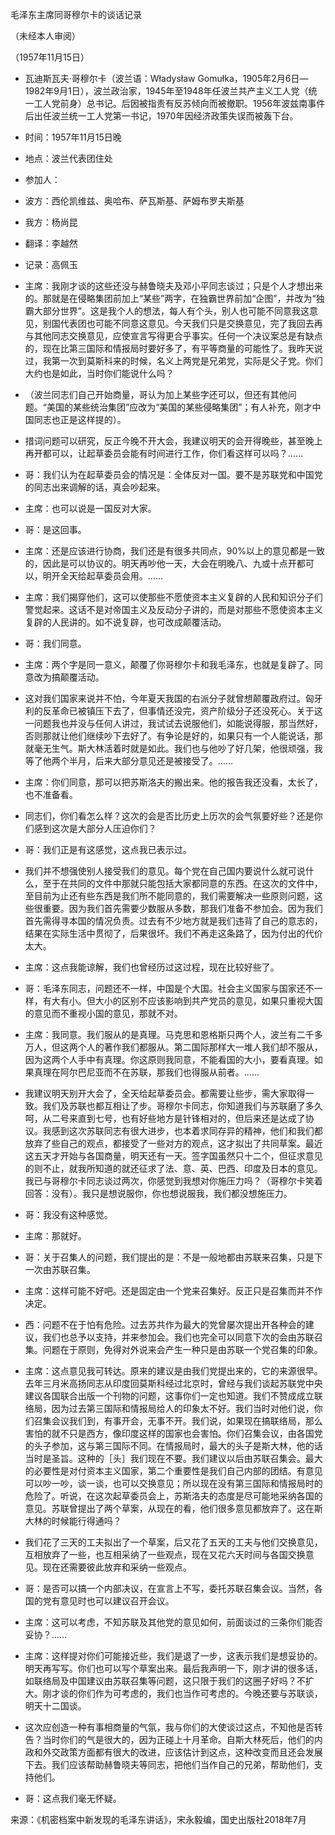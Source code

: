 毛泽东主席同哥穆尔卡的谈话记录

（未经本人审阅）

（1957年11月15日）



- 瓦迪斯瓦夫·哥穆尔卡（波兰语：Władysław Gomułka，1905年2月6日—1982年9月1日），波兰政治家，1945年至1948年任波兰共产主义工人党（统一工人党前身）总书记。后因被指责有反苏倾向而被撤职。1956年波兹南事件后出任波兰统一工人党第一书记，1970年因经济政策失误而被轰下台。

- 时间：1957年11月15日晚
- 地点：波兰代表团住处
- 参加人：
- 波方：西伦凯维兹、奥哈布、萨瓦斯基、萨姆布罗夫斯基
- 我方：杨尚昆
- 翻译：李越然
- 记录：高佩玉

- 主席：我刚才谈的这些还没与赫鲁晓夫及邓小平同志谈过；只是个人才想出来的。那就是在侵略集团前加上“某些”两字，在独霸世界前加“企图”，并改为“独霸大部分世界”。这是我个人的想法，每人有个头，别人也可能不同意我这意见，别国代表团也可能不同意这意见。今天我们只是交换意见，完了我回去再与其他同志交换意见，应使宣言写得更合乎事实。任何一个决议案总是有缺点的，现在比第三国际和情报局时要好多了，有平等商量的可能性了。我昨天说过，我第一次到莫斯科来的时候，名义上两党是兄弟党，实际是父子党。你们大约也是如此，当时你们能说什么吗？
- （波兰同志们自己开始商量，哥认为加上某些字还可以，但还有其他问题。“美国的某些统治集团”应改为“美国的某些侵略集团”；有人补充，刚才中国同志也正是这样提的）。
- 措词问题可以研究，反正今晚不开大会，我建议明天的会开得晚些，甚至晚上再开都可以，让起草委员会能有时间进行工作，你们看这样可以吗？……
- 哥：我们认为在起草委员会的情况是：全体反对一国。要不是苏联党和中国党的同志出来调解的话，真会吵起来。
- 主席：也可以说是一国反对大家。
- 哥：是这回事。
- 主席：还是应该进行协商，我们还是有很多共同点，90%以上的意见都是一致的，因此是可以协议的。明天再吵他一天，大会在明晚八、九或十点开都可以，明开全天给起草委员会用。……
- 主席：我们揭穿他们，这可以使那些不愿使资本主义复辟的人民和知识分子们警觉起来。这话不是对帝国主义及反动分子讲的，而是对那些不愿使资本主义复辟的人民讲的。如不说复辟，也可改成颠覆活动。
- 哥：我们同意。
- 主席：两个字是同一意义，颠覆了你哥穆尔卡和我毛泽东，也就是复辟了。同意改为搞颠覆活动。
- 这对我们国家来说并不怕，今年夏天我国的右派分子就曾想颠覆政府过。匈牙利的反革命已被镇压下去了，但事情还没完，资产阶级分子还没死心。关于这一问题我也并没与任何人讲过，我试试去说服他们，如能说得服，那当然好，否则那就让他们继续吵下去好了。有争论是好的，如果只有一个人能说话，那就毫无生气。斯大林活着时就是如此。我们也与他吵了好几架，他很顽强，我等了他两个半月，后来大部分意见还是被接受了。……
- 主席：你们同意，那可以把苏斯洛夫的搬出来。他的报告我还没看，太长了，也不准备看。
- 同志们，你们看怎么样？这次的会是否比历史上历次的会气氛要好些？还是你们感到这次是大部分人压迫你们？
- 哥：我们正是有这感觉，这点我已表示过。
- 我们并不想强使别人接受我们的意见。每个党在自己国内要说什么就可说什么，至于在共同的文件中那就只能包括大家都同意的东西。在这次的文件中，至目前为止还有些东西是我们所不能同意的，我们需要解决一些原则问题，这些很重要。因为我们首先需要少数服从多数，那我们准备不参加会。因为我们首先需得寻本国的情况负责。过去有不少地方就是我们违背了自己的意志的，结果在实际生活中贯彻了，后果很坏。我们不再走这条路了，因为付出的代价太大。
- 主席：这点我能谅解，我们也曾经历过这过程，现在比较好些了。
- 哥：毛泽东同志，问题还不一样，中国是个大国。社会主义国家与国家还不一样，有大有小。但大小的区别不应该影响到共产党员的意见，如果只重视大国的意见而不重视小国的意见，那就不对。
- 主席：我同意。我们服从的是真理。马克思和恩格斯只两个人，波兰有二千多万人，但这两个人的著作我们都服从。第二国际那样大一堆人我们却不服从，因为这两个人手中有真理。你这原则我同意，不能看国的大小，要看真理。如果真理在阿尔巴尼亚而不在苏联，那我们也得服从前者。……
- 我建议明天别开大会了，全天给起草委员会。都需要让些步，需大家取得一致。我们及苏联也都互相让了步。哥穆尔卡同志，你知道我们与苏联磨了多久呵，从二号来直到七号，也有好些地方是针锋相对的，但后来还是达成了协议。我感到这次苏联同志有很大进步，也本着求同存异的精神，他们和我们都放弃了些自己的观点，都接受了一些对方的观点，这才拟出了共同草案。最近这五天才开始与各国商量，明天还有一天。签字国虽然只十二个，但征求意见的则不止，就我所知道的就还征求了法、意、英、巴西、印度及日本的意见。我已与哥穆尔卡同志谈过两次，你感觉到我想对你施压力吗？（哥穆尔卡笑着回答：没有）。我只是想说服你，你也想说服我，我们都没想施压力。
- 哥：我没有这种感觉。
- 主席：那就好。
- 哥：关于召集人的问题，我们提出的是：不是一般地都由苏联来召集，只是下一次由苏联召集。
- 主席：这样可能不好吧。还是固定由一个党来召集好。反正只是召集而并不作决定。
- 西：问题不在于怕有危险。过去苏共作为最大的党曾屡次提出开各种会的建议，我们也总予以支持，并来参加会。我们也完全可以同意下次的会由苏联召集。问题在于原则，免得对外说来会产生一种只是由苏联一个党召集的印象。
- 主席：这点意见我可转达。原来的建议是由我们党提出来的，它的来源很早。去年三月米高扬同志从印度回莫斯科经过北京时，曾经与我们谈起苏联党中央建议各国联合出版一个刊物的问题，这事你们一定也知道。我们不赞成成立联络局，因为过去第三国际和情报局给人的印象太不好。我们当时对他们说，你们召集会议我们到，有事开会，无事不开。我们说，如果现在搞联络局，那么害怕的就不只是西方，像印度这样的国家也会害怕。你们召集会议，由各国党的头子参加，这与第三国际不同。在情报局时，最大的头子是斯大林，他的话当时是圣旨。这种的［头］我们现在不要。我们建议以后由苏联召集会。最大的必要性是对付资本主义国家，第二个重要性是我们自己内部的团结。有意见可以吵一吵，谈一谈，也可以交换意见；所以现在没有第三国际和情报局时的危险了。听说，在这次起草委员会上，苏斯洛夫的态度是尽可能地采纳各国的意见。苏联曾提出了两个草案，从现在的看，他们很多意见都放弃了。这在斯大林的时候能行得通吗？
- 我们花了三天的工夫拟出了一个草案，后又花了五天的工夫与他们交换意见，互相放弃了一些，也互相采纳了一些观点，现在又花六天时间与各国交换意见。现在还需要彼此放弃和采纳一些观点。
- 哥：是否可以搞一个内部决议，在宣言上不写，委托苏联召集会议。当然，各国的党有意见时也可以建议召开会议。
- 主席：这可以考虑，不知苏联及其他党的意见如何，前面谈过的三条你们能否妥协？……
- 主席：这样提对你们可能接近些，我们是退了一步，这表示我们是想妥协的。明天再写写。你们也可以写个草案出来。最后我声明一下，刚才讲的很多话，如联络局及中国建议由苏联召集等问题，这只限于我们的这圈子好吗？不扩大。刚才谈的你们作为可考虑的，我们也当作可考虑的。今晚还要与苏联谈，明天十二国谈。
- 这次应创造一种有事相商量的气氛，我与你们的大使谈过这点，不知他是否转告？当时你们的气是很大的，因为正碰上十月革命。自斯大林死后，他们的内政和外交政策方面都有很大的改进，应该估计到这点，这种改变而且还会发展下去。我们应该帮助赫鲁晓夫等同志，把他们当作自己的兄弟，帮助他们，支持他们。
- 哥：这点我们毫无怀疑。


来源：《机密档案中新发现的毛泽东讲话》，宋永毅编，国史出版社2018年7月

